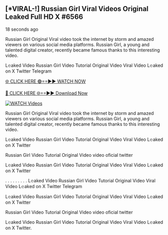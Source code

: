 ## [*VIRAL-!] Russian Girl Viral Videos Original Leaked Full HD X #6566

18 seconds ago

Russian Girl Original Viral video took the internet by storm and amazed viewers on various social media platforms. Russian Girl, a young and talented digital creator, recently became famous thanks to this interesting video.

L𝚎aked Video Russian Girl Video Tutorial Original Video Viral Video L𝚎aked on X Twitter Telegram

[🌐 CLICK HERE 🟢==►► WATCH NOW](https://azvirallink.blogspot.com/2025/01/viral-video-new-year-2025.html)

[🔴 CLICK HERE 🌐==►► Download Now](https://azvirallink.blogspot.com/2025/01/viral-video-new-year-2025.html)

[![WATCH Videos](https://i.imgur.com/6ooyjBv.gif)](https://azvirallink.blogspot.com/2025/01/viral-video-new-year-2025.html)

Russian Girl Original Viral video took the internet by storm and amazed viewers on various social media platforms. Russian Girl, a young and talented digital creator, recently became famous thanks to this interesting video.

L𝚎aked Video Russian Girl Video Tutorial Original Video Viral Video L𝚎aked on X Twitter

Russian Girl Video Tutorial Original Video video oficial twitter

L𝚎aked Video Russian Girl Video Tutorial Original Video Viral Video L𝚎aked on X Twitter

. . . . . . . . . L𝚎aked Video Russian Girl Video Tutorial Original Video Viral Video L𝚎aked on X Twitter Telegram

L𝚎aked Video Russian Girl Video Tutorial Original Video Viral Video L𝚎aked on X Twitter

Russian Girl Video Tutorial Original Video video oficial twitter

L𝚎aked Video Russian Girl Video Tutorial Original Video Viral Video L𝚎aked on X Twitter.